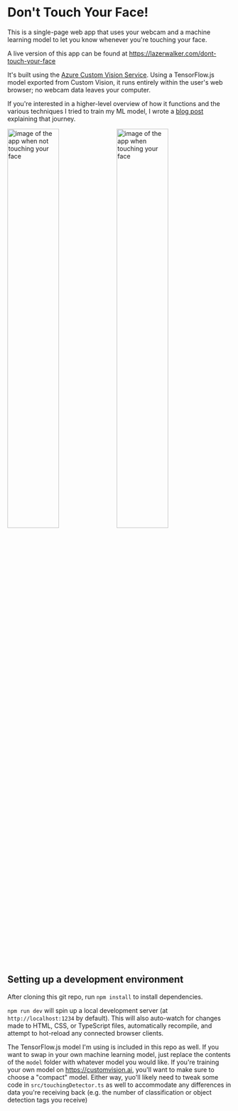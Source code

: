 # Don't Touch Your Face!

This is a single-page web app that uses your webcam and a machine learning model to let you know whenever you're touching your face.

A live version of this app can be found at https://lazerwalker.com/dont-touch-your-face

It's built using the [Azure Custom Vision Service](https://azure.microsoft.com/services/cognitive-services/custom-vision-service/?WT.mc.id=aiml-0000-emwalker#features). Using a TensorFlow.js model exported from Custom Vision, it runs entirely within the user's web browser; no webcam data leaves your computer.

If you're interested in a higher-level overview of how it functions and the various techniques I tried to train my ML model, I wrote a [blog post](https://medium.com/microsoftazure/how-you-can-use-computer-vision-to-avoid-touching-your-face-34a426ffddfd) explaining that journey.

<img src="not-touching.jpeg" alt="image of the app when not touching your face" width="48%" /> <img src="touching.jpeg" alt="image of the app when touching your face" width="48%" />


## Setting up a development environment

After cloning this git repo, run `npm install` to install dependencies.

`npm run dev` will spin up a local development server (at `http://localhost:1234` by default). This will also auto-watch for changes made to HTML, CSS, or TypeScript files, automatically recompile, and attempt to hot-reload any connected browser clients.

The TensorFlow.js model I'm using is included in this repo as well. If you want to swap in your own machine learning model, just replace the contents of the `model` folder with whatever model you would like. If you're training your own model on https://customvision.ai, you'll want to make sure to choose a "compact" model. Either way, yuo'll likely need to tweak some code in `src/touchingDetector.ts` as well to accommodate any differences in data you're receiving back (e.g. the number of classification or object detection tags you receive)
